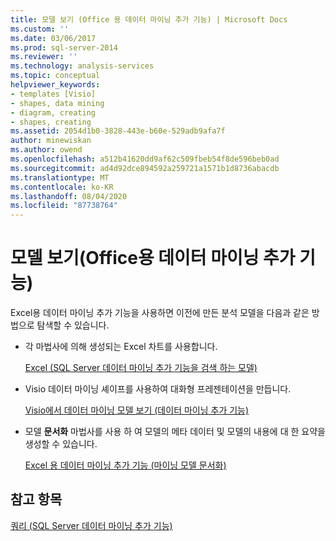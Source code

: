 ```yaml
---
title: 모델 보기 (Office 용 데이터 마이닝 추가 기능) | Microsoft Docs
ms.custom: ''
ms.date: 03/06/2017
ms.prod: sql-server-2014
ms.reviewer: ''
ms.technology: analysis-services
ms.topic: conceptual
helpviewer_keywords:
- templates [Visio]
- shapes, data mining
- diagram, creating
- shapes, creating
ms.assetid: 2054d1b0-3828-443e-b60e-529adb9afa7f
author: minewiskan
ms.author: owend
ms.openlocfilehash: a512b41620dd9af62c509fbeb54f8de596beb0ad
ms.sourcegitcommit: ad4d92dce894592a259721a1571b1d8736abacdb
ms.translationtype: MT
ms.contentlocale: ko-KR
ms.lasthandoff: 08/04/2020
ms.locfileid: "87738764"
---
```

# <a name="viewing-models-data-mining-add-ins-for-office"></a>모델 보기(Office용 데이터 마이닝 추가 기능)
  Excel용 데이터 마이닝 추가 기능을 사용하면 이전에 만든 분석 모델을 다음과 같은 방법으로 탐색할 수 있습니다.  
  
-   각 마법사에 의해 생성되는 Excel 차트를 사용합니다.  
  
     [Excel &#40;SQL Server 데이터 마이닝 추가 기능을 검색 하는 모델&#41;](browsing-models-in-excel-sql-server-data-mining-add-ins.md)  
  
-   Visio 데이터 마이닝 셰이프를 사용하여 대화형 프레젠테이션을 만듭니다.  
  
     [Visio에서 데이터 마이닝 모델 보기 &#40;데이터 마이닝 추가 기능&#41;](viewing-data-mining-models-in-visio-data-mining-add-ins.md)  
  
-   모델 **문서화** 마법사를 사용 하 여 모델의 메타 데이터 및 모델의 내용에 대 한 요약을 생성할 수 있습니다.  
  
     [Excel 용 데이터 마이닝 추가 기능 &#40;마이닝 모델 문서화&#41;](documenting-mining-models-data-mining-add-ins-for-excel.md)  
  
## <a name="see-also"></a>참고 항목  
 [쿼리 &#40;SQL Server 데이터 마이닝 추가 기능&#41;](query-sql-server-data-mining-add-ins.md)  
  
  
